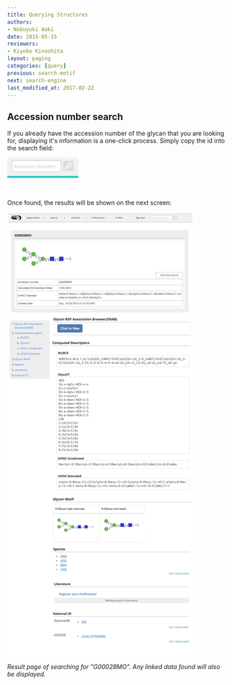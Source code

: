 ```yaml
---
title: Querying Structures
authors:
- Nobuyuki Aoki
date: 2015-05-15
reviewers:
- Kiyoko Kinoshita
layout: paging
categories: [query]
previous: search-motif
next: search-engine
last_modified_at: 2017-02-22
---
```


Accession number search
------------

If you already have the accession number of the glycan that you are looking for, displaying it's information is a one-click process.  Simply copy the id into the search field:

![Glytoucan Accession Number Search Interface](/images/manual/search-id.png)

<br>

Once found, the results will be shown on the next screen:

![Glytoucan Graphical Interface Results](/images/manual/glycan-entry2-G00028MO.png)

_Result page of searching for "G00028MO".  Any linked data found will also be displayed._


<div id='discourse-comments'></div>

<script type="text/javascript">
  DiscourseEmbed = { discourseUrl: 'http://test.discourse.glytoucan.org/',
                     discourseEmbedUrl: 'http://code.glytoucan.org/manual/search-id/' };

  (function() {
    var d = document.createElement('script'); d.type = 'text/javascript'; d.async = true;
    d.src = DiscourseEmbed.discourseUrl + 'javascripts/embed.js';
    (document.getElementsByTagName('head')[0] || document.getElementsByTagName('body')[0]).appendChild(d);
  })();
</script>
